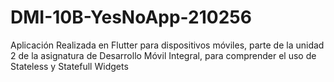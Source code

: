 # DMI-10B-YesNoApp-210256
Aplicación Realizada en Flutter  para dispositivos móviles, parte de la unidad 2 de la asignatura de Desarrollo Móvil Integral, para comprender el uso de Stateless y Statefull Widgets  
